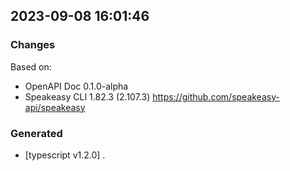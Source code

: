 

## 2023-09-08 16:01:46
### Changes
Based on:
- OpenAPI Doc 0.1.0-alpha 
- Speakeasy CLI 1.82.3 (2.107.3) https://github.com/speakeasy-api/speakeasy
### Generated
- [typescript v1.2.0] .